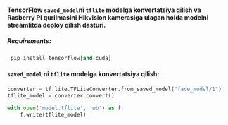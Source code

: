 #### TensorFlow ```saved_model```ni ```tflite``` modelga konvertatsiya qilish va Rasberry PI qurilmasini Hikvision kamerasiga ulagan holda modelni streamlitda deploy qilish dasturi.

##### **Requirements:**
```python
 pip install tensorflow[and-cuda]
```

#### **```saved_model``` ni ```tflite``` modelga konvertatsiya qilish:**
```python
converter = tf.lite.TFLiteConverter.from_saved_model("face_model/1")
tflite_model = converter.convert()

with open('model.tflite', 'wb') as f:
    f.write(tflite_model)
```

